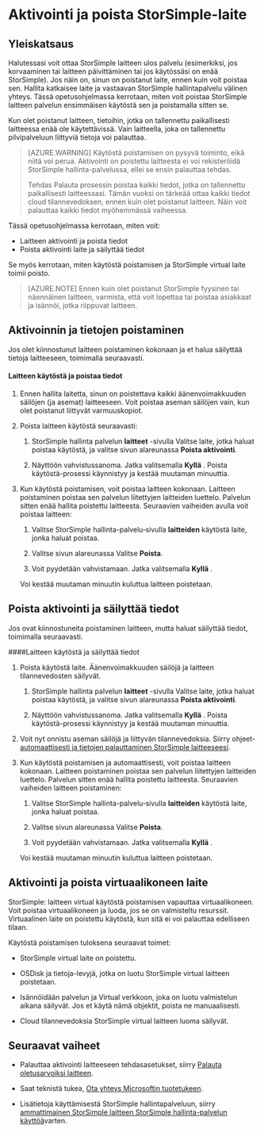 <properties 
   pageTitle="Aktivointi ja poista StorSimple-laite | Microsoft Azure"
   description="Tässä artikkelissa käsitellään StorSimple laitteen poistaminen palvelun käytöstä ensin se ja poistamalla sitten se."
   services="storsimple"
   documentationCenter=""
   authors="SharS"
   manager="carmonm"
   editor="" />
<tags 
   ms.service="storsimple"
   ms.devlang="na"
   ms.topic="article"
   ms.tgt_pltfrm="na"
   ms.workload="na"
   ms.date="10/18/2016"
   ms.author="anoobbacker" />

# <a name="deactivate-and-delete-a-storsimple-device"></a>Aktivointi ja poista StorSimple-laite

## <a name="overview"></a>Yleiskatsaus

Halutessasi voit ottaa StorSimple laitteen ulos palvelu (esimerkiksi, jos korvaaminen tai laitteen päivittäminen tai jos käytössäsi on enää StorSimple). Jos näin on, sinun on poistanut laite, ennen kuin voit poistaa sen. Hallita katkaisee laite ja vastaavan StorSimple hallintapalvelu välinen yhteys. Tässä opetusohjelmassa kerrotaan, miten voit poistaa StorSimple laitteen palvelun ensimmäisen käytöstä sen ja poistamalla sitten se. 

Kun olet poistanut laitteen, tietoihin, jotka on tallennettu paikallisesti laitteessa enää ole käytettävissä. Vain laitteella, joka on tallennettu pilvipalveluun liittyviä tietoja voi palauttaa.  

>[AZURE.WARNING] Käytöstä poistamisen on pysyvä toiminto, eikä niitä voi perua. Aktivointi on poistettu laitteesta ei voi rekisteröidä StorSimple hallinta-palvelussa, ellei se ensin palauttaa tehdas. 
>
>Tehdas Palauta prosessin poistaa kaikki tiedot, jotka on tallennettu paikallisesti laitteessasi. Tämän vuoksi on tärkeää ottaa kaikki tiedot cloud tilannevedoksen, ennen kuin olet poistanut laitteen. Näin voit palauttaa kaikki tiedot myöhemmässä vaiheessa.

Tässä opetusohjelmassa kerrotaan, miten voit:

- Laitteen aktivointi ja poista tiedot
- Poista aktivointi laite ja säilyttää tiedot

Se myös kerrotaan, miten käytöstä poistamisen ja StorSimple virtual laite toimii poisto.

>[AZURE.NOTE] Ennen kuin olet poistanut StorSimple fyysinen tai näennäinen laitteen, varmista, että voit lopettaa tai poistaa asiakkaat ja isännöi, jotka riippuvat laitteen.

## <a name="deactivate-and-delete-data"></a>Aktivoinnin ja tietojen poistaminen

Jos olet kiinnostunut laitteen poistaminen kokonaan ja et halua säilyttää tietoja laitteeseen, toimimalla seuraavasti.

#### <a name="to-deactivate-the-device-and-delete-the-data"></a>Laitteen käytöstä ja poistaa tiedot  

1. Ennen hallita laitetta, sinun on poistettava kaikki äänenvoimakkuuden säilöjen (ja asemat) laitteeseen. Voit poistaa aseman säilöjen vain, kun olet poistanut liittyvät varmuuskopiot.

2. Poista laitteen käytöstä seuraavasti:

    1. StorSimple hallinta palvelun **laitteet** -sivulla Valitse laite, jotka haluat poistaa käytöstä, ja valitse sivun alareunassa **Poista aktivointi**.

    2. Näyttöön vahvistussanoma. Jatka valitsemalla **Kyllä** . Poista käytöstä-prosessi käynnistyy ja kestää muutaman minuuttia.

3. Kun käytöstä poistamisen, voit poistaa laitteen kokonaan. Laitteen poistaminen poistaa sen palvelun liitettyjen laitteiden luettelo. Palvelun sitten enää hallita poistettu laitteesta. Seuraavien vaiheiden avulla voit poistaa laitteen:

    1. Valitse StorSimple hallinta-palvelu‑sivulla **laitteiden** käytöstä laite, jonka haluat poistaa.

    2. Valitse sivun alareunassa Valitse **Poista**.

    3. Voit pyydetään vahvistamaan. Jatka valitsemalla **Kyllä** .

    Voi kestää muutaman minuutin kuluttua laitteen poistetaan.

## <a name="deactivate-and-retain-data"></a>Poista aktivointi ja säilyttää tiedot

Jos ovat kiinnostuneita poistaminen laitteen, mutta haluat säilyttää tiedot, toimimalla seuraavasti.

####<a name="to-deactivate-a-device-and-retain-the-data"></a>Laitteen käytöstä ja säilyttää tiedot 

1. Poista käytöstä laite. Äänenvoimakkuuden säilöjä ja laitteen tilannevedosten säilyvät.

    1. StorSimple hallinta palvelun **laitteet** -sivulla Valitse laite, jotka haluat poistaa käytöstä, ja valitse sivun alareunassa **Poista aktivointi**.

    2. Näyttöön vahvistussanoma. Jatka valitsemalla **Kyllä** . Poista käytöstä-prosessi käynnistyy ja kestää muutaman minuuttia.

2. Voit nyt onnistu aseman säilöjä ja liittyvän tilannevedoksia. Siirry ohjeet- [automaattisesti ja tietojen palauttaminen StorSimple laitteeseesi](storsimple-device-failover-disaster-recovery.md).

3. Kun käytöstä poistamisen ja automaattisesti, voit poistaa laitteen kokonaan. Laitteen poistaminen poistaa sen palvelun liitettyjen laitteiden luettelo. Palvelun sitten enää hallita poistettu laitteesta. Seuraavien vaiheiden laitteen poistaminen:
 
    1. Valitse StorSimple hallinta-palvelu‑sivulla **laitteiden** käytöstä laite, jonka haluat poistaa.

    2. Valitse sivun alareunassa Valitse **Poista**.

    3. Voit pyydetään vahvistamaan. Jatka valitsemalla **Kyllä** .

    Voi kestää muutaman minuutin kuluttua laitteen poistetaan.

## <a name="deactivate-and-delete-a-virtual-device"></a>Aktivointi ja poista virtuaalikoneen laite

StorSimple: laitteen virtual käytöstä poistamisen vapauttaa virtuaalikoneen. Voit poistaa virtuaalikoneen ja luoda, jos se on valmisteltu resurssit. Virtuaalinen laite on poistettu käytöstä, kun sitä ei voi palauttaa edelliseen tilaan. 

Käytöstä poistamisen tuloksena seuraavat toimet:

- StorSimple virtual laite on poistettu.

- OSDisk ja tietoja-levyjä, jotka on luotu StorSimple virtual laitteen poistetaan.

- Isännöidään palvelun ja Virtual verkkoon, joka on luotu valmistelun aikana säilyvät. Jos et käytä nämä objektit, poista ne manuaalisesti.

- Cloud tilannevedoksia StorSimple virtual laitteen luoma säilyvät.

## <a name="next-steps"></a>Seuraavat vaiheet
- Palauttaa aktivointi laitteeseen tehdasasetukset, siirry [Palauta oletusarvoiksi laitteen](storsimple-manage-device-controller.md#reset-the-device-to-factory-default-settings).

- Saat teknistä tukea, [Ota yhteys Microsoftin tuotetukeen](storsimple-contact-microsoft-support.md).

- Lisätietoja käyttämisestä StorSimple hallintapalveluun, siirry [ammattimainen StorSimple laitteen StorSimple hallinta-palvelun käyttöä](storsimple-manager-service-administration.md)varten. 
